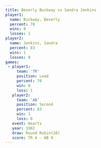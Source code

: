 ```yaml
---
title: Beverly Buckway vs Sandra Jenkins
player1:                
  name: Buckway, Beverly
  percent: 78           
  wins: 0               
  losses: 1             
player2:                
  name: Jenkins, Sandra 
  percent: 83           
  wins: 1               
  losses: 0             
games:
 - player1:        
     team: 'TR'    
     position: Lead
     percent: 78   
     win: 0        
     loss: 1       
   player2:          
     team: 'AB'      
     position: Second
     percent: 83     
     win: 1          
     loss: 0         
   event: Hearts        
   year: 1982           
   draw: Round Robin(10)
   score: TR 4 - AB 9   
---
```

